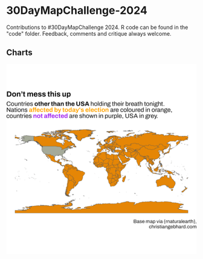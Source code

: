 # 30DayMapChallenge-2024
Contributions to #30DayMapChallenge 2024. R code can be found in the "code" folder. Feedback, comments and critique always welcome.

## Charts
![](charts/day16.png)
